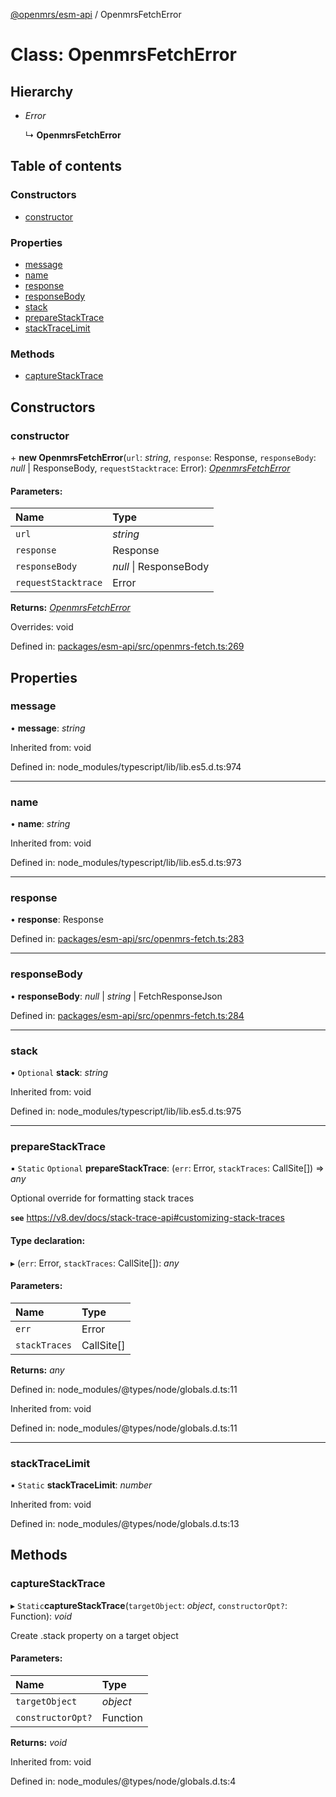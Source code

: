 [@openmrs/esm-api](../API.md) / OpenmrsFetchError

# Class: OpenmrsFetchError

## Hierarchy

* *Error*

  ↳ **OpenmrsFetchError**

## Table of contents

### Constructors

- [constructor](openmrsfetcherror.md#constructor)

### Properties

- [message](openmrsfetcherror.md#message)
- [name](openmrsfetcherror.md#name)
- [response](openmrsfetcherror.md#response)
- [responseBody](openmrsfetcherror.md#responsebody)
- [stack](openmrsfetcherror.md#stack)
- [prepareStackTrace](openmrsfetcherror.md#preparestacktrace)
- [stackTraceLimit](openmrsfetcherror.md#stacktracelimit)

### Methods

- [captureStackTrace](openmrsfetcherror.md#capturestacktrace)

## Constructors

### constructor

\+ **new OpenmrsFetchError**(`url`: *string*, `response`: Response, `responseBody`: *null* \| ResponseBody, `requestStacktrace`: Error): [*OpenmrsFetchError*](openmrsfetcherror.md)

#### Parameters:

Name | Type |
:------ | :------ |
`url` | *string* |
`response` | Response |
`responseBody` | *null* \| ResponseBody |
`requestStacktrace` | Error |

**Returns:** [*OpenmrsFetchError*](openmrsfetcherror.md)

Overrides: void

Defined in: [packages/esm-api/src/openmrs-fetch.ts:269](https://github.com/openmrs/openmrs-esm-core/blob/master/packages/esm-api/src/openmrs-fetch.ts#L269)

## Properties

### message

• **message**: *string*

Inherited from: void

Defined in: node_modules/typescript/lib/lib.es5.d.ts:974

___

### name

• **name**: *string*

Inherited from: void

Defined in: node_modules/typescript/lib/lib.es5.d.ts:973

___

### response

• **response**: Response

Defined in: [packages/esm-api/src/openmrs-fetch.ts:283](https://github.com/openmrs/openmrs-esm-core/blob/master/packages/esm-api/src/openmrs-fetch.ts#L283)

___

### responseBody

• **responseBody**: *null* \| *string* \| FetchResponseJson

Defined in: [packages/esm-api/src/openmrs-fetch.ts:284](https://github.com/openmrs/openmrs-esm-core/blob/master/packages/esm-api/src/openmrs-fetch.ts#L284)

___

### stack

• `Optional` **stack**: *string*

Inherited from: void

Defined in: node_modules/typescript/lib/lib.es5.d.ts:975

___

### prepareStackTrace

▪ `Static` `Optional` **prepareStackTrace**: (`err`: Error, `stackTraces`: CallSite[]) => *any*

Optional override for formatting stack traces

**`see`** https://v8.dev/docs/stack-trace-api#customizing-stack-traces

#### Type declaration:

▸ (`err`: Error, `stackTraces`: CallSite[]): *any*

#### Parameters:

Name | Type |
:------ | :------ |
`err` | Error |
`stackTraces` | CallSite[] |

**Returns:** *any*

Defined in: node_modules/@types/node/globals.d.ts:11

Inherited from: void

Defined in: node_modules/@types/node/globals.d.ts:11

___

### stackTraceLimit

▪ `Static` **stackTraceLimit**: *number*

Inherited from: void

Defined in: node_modules/@types/node/globals.d.ts:13

## Methods

### captureStackTrace

▸ `Static`**captureStackTrace**(`targetObject`: *object*, `constructorOpt?`: Function): *void*

Create .stack property on a target object

#### Parameters:

Name | Type |
:------ | :------ |
`targetObject` | *object* |
`constructorOpt?` | Function |

**Returns:** *void*

Inherited from: void

Defined in: node_modules/@types/node/globals.d.ts:4
